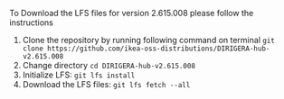 To Download the LFS files for version 2.615.008 please follow the instructions

1. Clone the repository by running following command on terminal `git clone https://github.com/ikea-oss-distributions/DIRIGERA-hub-v2.615.008`
2. Change directory `cd DIRIGERA-hub-v2.615.008`
3. Initialize LFS: `git lfs install`
4. Download the LFS files: `git lfs fetch --all`
